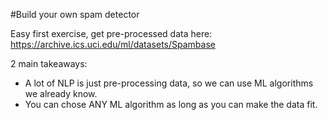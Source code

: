 #Build your own spam detector

Easy first exercise, get pre-processed data here:  
https://archive.ics.uci.edu/ml/datasets/Spambase  

2 main takeaways:  
- A lot of NLP is just pre-processing data, so we can use ML algorithms we already know.  
- You can chose ANY ML algorithm as long as you can make the data fit.

